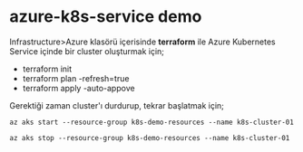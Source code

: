 # azure-k8s-service demo
 
Infrastructure>Azure klasörü içerisinde __terraform__ ile Azure Kubernetes Service içinde bir cluster oluşturmak için;
- terraform init
- terraform plan -refresh=true 
- terraform apply -auto-appove


Gerektiği zaman cluster'ı durdurup, tekrar başlatmak için;
```
az aks start --resource-group k8s-demo-resources --name k8s-cluster-01

az aks stop --resource-group k8s-demo-resources --name k8s-cluster-01
```
